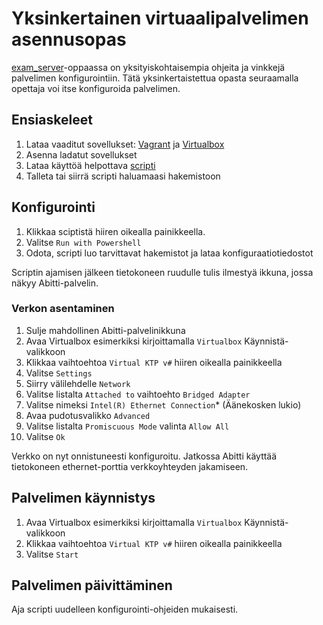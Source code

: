 # Yksinkertainen virtuaalipalvelimen asennusopas
[exam_server](https://github.com/xrtli/abitti-guide-virtualbox/blob/master/exam_server.md)-oppaassa on yksityiskohtaisempia ohjeita ja vinkkejä palvelimen konfigurointiin. Tätä yksinkertaistettua opasta seuraamalla opettaja voi itse konfiguroida palvelimen.

## Ensiaskeleet
1. Lataa vaaditut sovellukset: [Vagrant](https://releases.hashicorp.com/vagrant/2.0.4/vagrant_2.0.4_x86_64.msi) ja [Virtualbox](https://download.virtualbox.org/virtualbox/5.2.10/VirtualBox-5.2.10-122406-Win.exe)
2. Asenna ladatut sovellukset
3. Lataa käyttöä helpottava [scripti](https://github.com/xrtli/abitti-guide-virtualbox/releases/download/0.2.0/virtual_abitti.ps1)
4. Talleta tai siirrä scripti haluamaasi hakemistoon

## Konfigurointi
1. Klikkaa sciptistä hiiren oikealla painikkeella.
2. Valitse `Run with Powershell`
3. Odota, scripti luo tarvittavat hakemistot ja lataa konfiguraatiotiedostot

Scriptin ajamisen jälkeen tietokoneen ruudulle tulis ilmestyä ikkuna, jossa näkyy Abitti-palvelin.

### Verkon asentaminen
1. Sulje mahdollinen Abitti-palvelinikkuna
2. Avaa Virtualbox esimerkiksi kirjoittamalla `Virtualbox` Käynnistä-valikkoon
3. Klikkaa vaihtoehtoa `Virtual KTP v#` hiiren oikealla painikkeella
4. Valitse `Settings`
5. Siirry välilehdelle `Network`
6. Valitse listalta `Attached to` vaihtoehto `Bridged Adapter`
7. Valitse nimeksi `Intel(R) Ethernet Connection`* (Äänekosken lukio)
8. Avaa pudotusvalikko `Advanced`
9. Valitse listalta `Promiscuous Mode` valinta `Allow All`
10. Valitse `Ok`

Verkko on nyt onnistuneesti konfiguroitu. Jatkossa Abitti käyttää tietokoneen ethernet-porttia verkkoyhteyden jakamiseen.

## Palvelimen käynnistys
1. Avaa Virtualbox esimerkiksi kirjoittamalla `Virtualbox` Käynnistä-valikkoon
2. Klikkaa vaihtoehtoa `Virtual KTP v#` hiiren oikealla painikkeella
3. Valitse `Start`

## Palvelimen päivittäminen
Aja scripti uudelleen konfigurointi-ohjeiden mukaisesti.
